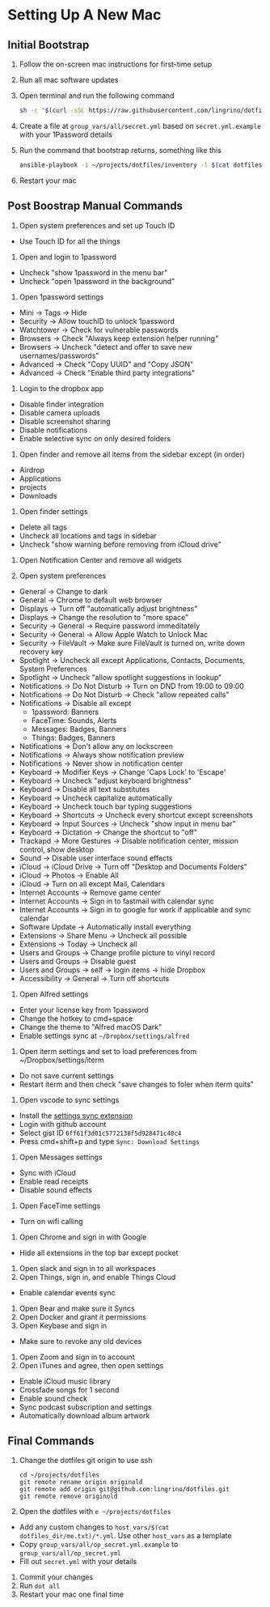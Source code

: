 # Setting Up A New Mac

## Initial Bootstrap

1. Follow the on-screen mac instructions for first-time setup

1. Run all mac software updates

1. Open terminal and run the following command

   ```bash
   sh -c "$(curl -sSL https://raw.githubusercontent.com/lingrino/dotfiles/master/bootstrap.sh)"
   ```

1. Create a file at `group_vars/all/secret.yml` based on `secret.yml.example` with your
   1Password details

1. Run the command that bootstrap returns, something like this

   ```bash
   ansible-playbook -i ~/projects/dotfiles/inventory -l $(cat dotfiles_dir/me.txt) ~/projects/dotfiles/main.yml -K --skip-tags "post"
   ```

1. Restart your mac

## Post Boostrap Manual Commands

1. Open system preferences and set up Touch ID

- Use Touch ID for all the things

1. Open and login to 1password

- Uncheck "show 1password in the menu bar"
- Uncheck "open 1password in the background"

1. Open 1password settings

- Mini -> Tags -> Hide
- Security -> Allow touchID to unlock 1password
- Watchtower -> Check for vulnerable passwords
- Browsers -> Check "Always keep extension helper running"
- Browsers -> Uncheck "detect and offer to save new usernames/passwords"
- Advanced -> Check "Copy UUID" and "Copy JSON"
- Advanced -> Check "Enable third party integrations"

1. Login to the dropbox app

- Disable finder integration
- Disable camera uploads
- Disable screenshot sharing
- Disable notifications
- Enable selective sync on only desired folders

1. Open finder and remove all items from the sidebar except (in order)

- Airdrop
- Applications
- projects
- Downloads

1. Open finder settings

- Delete all tags
- Uncheck all locations and tags in sidebar
- Uncheck "show warning before removing from iCloud drive"

1. Open Notification Center and remove all widgets

1. Open system preferences

- General -> Change to dark
- General -> Chrome to default web browser
- Displays -> Turn off "automatically adjust brightness"
- Displays -> Change the resolution to "more space"
- Security -> General -> Require password immeditately
- Security -> General -> Allow Apple Watch to Unlock Mac
- Security -> FileVault -> Make sure FileVault is turned on, write down recovery key
- Spotlight -> Uncheck all except Applications, Contacts, Documents, System Preferences
- Spotlight -> Uncheck "allow spotlight suggestions in lookup"
- Notifications -> Do Not Disturb -> Turn on DND from 19:00 to 09:00
- Notifications -> Do Not Disturb -> Check "allow repeated calls"
- Notifications -> Disable all except
  - 1password: Banners
  - FaceTime: Sounds, Alerts
  - Messages: Badges, Banners
  - Things: Badges, Banners
- Notifications -> Don't allow any on lockscreen
- Notifications -> Always show notification preview
- Notifications -> Never show in notification center
- Keyboard -> Modifier Keys -> Change 'Caps Lock' to 'Escape'
- Keyboard -> Uncheck "adjust keyboard brightness"
- Keyboard -> Disable all text substitutes
- Keyboard -> Uncheck capitalize automatically
- Keyboard -> Uncheck touch bar typing suggestions
- Keyboard -> Shortcuts -> Uncheck every shortcut except screenshots
- Keyboard -> Input Sources -> Uncheck "show input in menu bar"
- Keyboard -> Dictation -> Change the shortcut to "off"
- Trackapd -> More Gestures -> Disable notification center, mission control, show desktop
- Sound -> Disable user interface sound effects
- iCloud -> iCloud Drive -> Turn off "Desktop and Documents Folders"
- iCloud -> Photos -> Enable All
- iCloud -> Turn on all except Mail, Calendars
- Internet Accounts -> Remove game center
- Internet Accounts -> Sign in to fastmail with calendar sync
- Internet Accounts -> Sign in to google for work if applicable and sync calendar
- Software Update -> Automatically install everything
- Extensions -> Share Menu -> Uncheck all possible
- Extensions -> Today -> Uncheck all
- Users and Groups -> Change profile picture to vinyl record
- Users and Groups -> Disable guest
- Users and Groups -> self -> login items -> hide Dropbox
- Accessibility -> General -> Turn off shortcuts

1. Open Alfred settings

- Enter your license key from 1password
- Change the hotkey to cmd+space
- Change the theme to "Alfred macOS Dark"
- Enable settings sync at `~/Dropbox/settings/alfred`

1. Open iterm settings and set to load preferences from ~/Dropbox/settings/iterm

- Do not save current settings
- Restart iterm and then check "save changes to foler when iterm quits"

1. Open vscode to sync settings

- Install the [settings sync
  extension](https://marketplace.visualstudio.com/items?itemName=Shan.code-settings-sync)
- Login with github account
- Select gist ID `6ff61f3d01c5772138f5d928471c40c4`
- Press cmd+shift+p and type `Sync: Download Settings`

1. Open Messages settings

- Sync with iCloud
- Enable read receipts
- Disable sound effects

1. Open FaceTime settings

- Turn on wifi calling

1. Open Chrome and sign in with Google

- Hide all extensions in the top bar except pocket

1. Open slack and sign in to all workspaces
1. Open Things, sign in, and enable Things Cloud

- Enable calendar events sync

1. Open Bear and make sure it Syncs
1. Open Docker and grant it permissions
1. Open Keybase and sign in

- Make sure to revoke any old devices

1. Open Zoom and sign in to account
1. Open iTunes and agree, then open settings

- Enable iCloud music library
- Crossfade songs for 1 second
- Enable sound check
- Sync podcast subscription and settings
- Automatically download album artwork

## Final Commands

1. Change the dotfiles git origin to use ssh

   ```shell
   cd ~/projects/dotfiles
   git remote rename origin originold
   git remote add origin git@github.com:lingrino/dotfiles.git
   git remote remove originold
   ```

1. Open the dotfiles with `e ~/projects/dotfiles`

- Add any custom changes to `host_vars/$(cat dotfiles_dir/me.txt)/*.yml`. Use other
  `host_vars` as a template
- Copy `group_vars/all/op_secret.yml.example` to `group_vars/all/op_secret.yml`
- Fill out `secret.yml` with your details

1. Commit your changes
1. Run `dot all`
1. Restart your mac one final time
